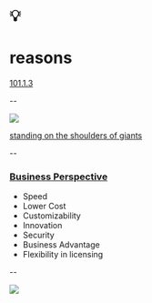 # 💡

# reasons

[101.1.3](https://github.com/digital-sustainability/module-eoss-ospo101/blob/main/module1/README.md#section-reasons-to-use-open-source)

--

![](https://github.com/digital-sustainability/module-eoss-ospo101/raw/main/module1/community-org-structure.png)

[standing on the shoulders of giants](https://en.wikipedia.org/wiki/Standing_on_the_shoulders_of_giants)

--
### [Business Perspective](https://github.com/digital-sustainability/module-eoss-ospo101/blob/main/module1/README.md#the-business-perspective)
- Speed
- Lower Cost
- Customizability
- Innovation
- Security
- Business Advantage
- Flexibility in licensing

--

![](https://www.welt.de/img/wirtschaft/mobile157906274/1601626057-ci23x11-w1600/Volkswagen-Tiguan-in-Einzelteile-zerlegt.jpg)